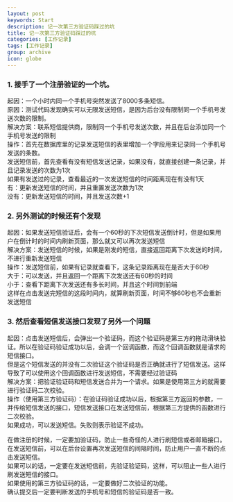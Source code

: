 ```yaml
---
layout: post
keywords: Start
description: 记一次第三方验证码踩过的坑
title: 记一次第三方验证码踩过的坑
categories: [工作记录]
tags: [工作记录]
group: archive
icon: globe
---
```




### 1. 接手了一个注册验证的一个坑。
起因：一个小时内同一个手机号突然发送了8000多条短信。<br>
原因：测试代码发现确实可以无限发送短信，是因为后台没有限制同一个手机号发送次数的限制。<br>
解决方案：联系短信提供商，限制同一个手机号发送次数，并且在后台添加同一个手机号发送的限制<br>
操作：首先在数据库里的记录发送短信的表里增加一个字段用来记录同一个手机号发送的条数。<br>
发送短信前，首先查看有没有短信发送记录，如果没有，就直接创建一条记录，并且记录发送的次数为1次<br>
如果有发送过的记录，查看最近的一次发送短信的时间距离现在有没有1天<br>
    有：更新发送短信的时间，并且重置发送次数为1次<br>
    没有：更新发送短信的时间，并且发送次数+1<br>


### 2. 另外测试的时候还有个发现
起因：如果发送短信验证后，会有一个60秒的下次短信发送倒计时，但是如果用户在倒计时的时间内刷新页面，那么就又可以再次发送短信<br>
解决方案：发送短信的时候，如果是刚发的短信，直接返回距离下次发送的时间，不进行重新发送短信<br>
操作：发送短信前，如果有记录就查看下，这条记录距离现在是否大于60秒<br>
    大于：可以发送，并且返回一个距离下次发送还有60秒的时间<br>
    小于：查看下距离下次发送还有多长时间，并且这个时间到前端<br>
这样在点击发送完短信的这段时间内，就算刷新页面，时间不够60秒也不会重新发送短信<br>


### 3. 然后查看短信发送接口发现了另外一个问题
起因：点击发送短信后，会弹出一个验证码，而这个验证码是第三方的拖动滑块验证。所以在验证码验证成功以后，会调一个回调函数，而这个回调函数就是请求的短信接口。<br>
但是这个短信发送的并没有二次验证这个验证码是否正确就进行了短信发送。这样导致了可以使用这个回调函数进行发送短信，不需要经过验证码<br>
解决方案：把验证验证码和短信发送合并为一个请求。如果是使用第三方的就需要进行验证码二次校验。<br>
操作（使用第三方验证码）：在验证码验证成功以后，根据第三方返回的参数，一并传给短信发送的接口，短信发送接口在发送短信前，根据第三方提供的函数进行二次校验。<br>
如果成功，可以发送短信。失败则表示验证不成功。<br>


在做注册的时候，一定要加验证码，防止一些奇怪的人进行刷短信或者邮箱接口。<br>
在发送短信前，可以在后台设置再次发送短信的间隔时间，防止用户一直不断的点击发送短信。<br>
如果可以的话，一定要在发送短信前，先验证验证码，这样，可以阻止一些人进行刷发送短信的接口。<br>
如果使用的第三方验证码的话，一定要做好二次验证的功能。<br>
确认提交后一定要判断发送的手机号和短信的验证码是否一致。<br>